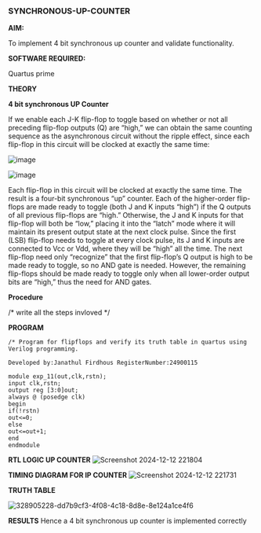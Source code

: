 ### SYNCHRONOUS-UP-COUNTER

**AIM:**

To implement 4 bit synchronous up counter and validate functionality.

**SOFTWARE REQUIRED:**

Quartus prime

**THEORY**

**4 bit synchronous UP Counter**

If we enable each J-K flip-flop to toggle based on whether or not all preceding flip-flop outputs (Q) are “high,” we can obtain the same counting sequence as the asynchronous circuit without the ripple effect, since each flip-flop in this circuit will be clocked at exactly the same time:

![image](https://github.com/naavaneetha/SYNCHRONOUS-UP-COUNTER/assets/154305477/d5db3fa0-e413-404c-b80e-b2f39d82e7e8)


![image](https://github.com/naavaneetha/SYNCHRONOUS-UP-COUNTER/assets/154305477/52cb61eb-d04b-442d-810c-31185a68410b)

Each flip-flop in this circuit will be clocked at exactly the same time.
The result is a four-bit synchronous “up” counter. Each of the higher-order flip-flops are made ready to toggle (both J and K inputs “high”) if the Q outputs of all previous flip-flops are “high.”
Otherwise, the J and K inputs for that flip-flop will both be “low,” placing it into the “latch” mode where it will maintain its present output state at the next clock pulse.
Since the first (LSB) flip-flop needs to toggle at every clock pulse, its J and K inputs are connected to Vcc or Vdd, where they will be “high” all the time.
The next flip-flop need only “recognize” that the first flip-flop’s Q output is high to be made ready to toggle, so no AND gate is needed.
However, the remaining flip-flops should be made ready to toggle only when all lower-order output bits are “high,” thus the need for AND gates.

**Procedure**

/* write all the steps invloved */

**PROGRAM**
```
/* Program for flipflops and verify its truth table in quartus using Verilog programming. 

Developed by:Janathul Firdhous RegisterNumber:24900115
```
```
module exp_11(out,clk,rstn);
input clk,rstn;
output reg [3:0]out;
always @ (posedge clk)
begin
if(!rstn)
out<=0;
else
out<=out+1;
end
endmodule
```

**RTL LOGIC UP COUNTER**
![Screenshot 2024-12-12 221804](https://github.com/user-attachments/assets/1a508a12-dd8d-454b-9afa-be5109953d47)

**TIMING DIAGRAM FOR IP COUNTER**
![Screenshot 2024-12-12 221731](https://github.com/user-attachments/assets/f2c16234-0139-4654-a509-db785ebe949e)

**TRUTH TABLE**

![328905228-dd7b9cf3-4f08-4c18-8d8e-8e124a1ce4f6](https://github.com/user-attachments/assets/5409a0e0-63eb-421c-b0bd-0035e72539b9)

**RESULTS**
Hence a 4 bit synchronous up counter is implemented correctly


